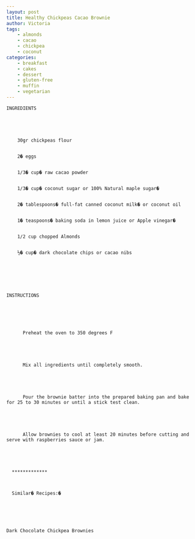 ```yaml
---
layout: post
title: Healthy Chickpeas Cacao Brownie
author: Victoria
tags:
    - almonds
    - cacao
    - chickpea
    - coconut
categories:
    - breakfast
    - cakes
    - dessert
    - gluten-free
    - muffin
    - vegetarian
---
```


  
    INGREDIENTS
  
  
  
    
      
        30gr chickpeas flour
      
      
        2� eggs
      
      
        1/3� cup� raw cacao powder
      
      
        1/3� cup� coconut sugar or 100% Natural maple sugar� 
      
      
        2� tablespoons� full-fat canned coconut milk� or coconut oil
      
      
        1� teaspoons� baking soda in lemon juice or Apple vinegar� 
      
      
        1/2 cup chopped Almonds
      
      
        ½� cup� dark chocolate chips or cacao nibs
      
    
  



  
    INSTRUCTIONS
  
  
  
    
      
        
          Preheat the oven to 350 degrees F
        
      
      
      
        
          Mix all ingredients until completely smooth.
        
      
      
      
        
          Pour the brownie batter into the prepared baking pan and bake for 25 to 30 minutes or until a stick test clean.
        
      
      
      
        
          Allow brownies to cool at least 20 minutes before cutting and serve with raspberries sauce or jam.
        
      
    
    
    
      *************
    
    
    
      Similar� Recipes:� 
    
  



  
    Dark Chocolate Chickpea Brownies
  




&nbsp;